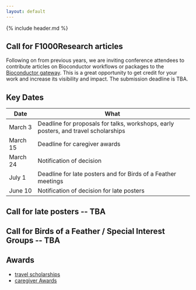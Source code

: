 ```yaml
---
layout: default
---
```


{% include header.md %}

## Call for F1000Research articles

Following on from previous years, we are inviting conference attendees to
contribute articles on Bioconductor workflows or packages to the [Bioconductor
gateway]. This is a great opportunity to get credit for your work and increase
its visibility and impact. The submission deadline is TBA.

## Key Dates

| Date     | What |
| -------- | -------------------------------------- |
| March 3  | Deadline for proposals for talks, workshops, early posters, and travel scholarships |
| March 15 | Deadline for caregiver awards 
| March 24 | Notification of decision |
| July 1   | Deadline for late posters and for Birds of a Feather meetings |
| June 10  | Notification of decision for late posters |

## Call for late posters -- TBA

## Call for Birds of a Feather / Special Interest Groups -- TBA

[Bioconductor gateway]: https://f1000research.com/gateways/bioconductor/about-this-gateway


## Awards

* [travel scholarships](https://docs.google.com/forms/d/e/1FAIpQLSdr__Ox7kWpTV0lwjJ7skD617HcWFQmPrJqyMpVN27darvZQg/viewform)
* [caregiver Awards](./caregiver-awards.md)